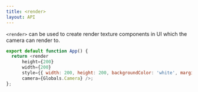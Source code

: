 ```yaml
---
title: <render>
layout: API
---
```


`<render>` can be used to create render texture components in UI which the camera can render to.

<Sandpack>

```js
export default function App() {
  return <render
      height={200}
      width={200}
      style={{ width: 200, height: 200, backgroundColor: 'white', margin: 40, border: '4px yellow' }}
      camera={Globals.Camera} />;
};
```

</Sandpack>
